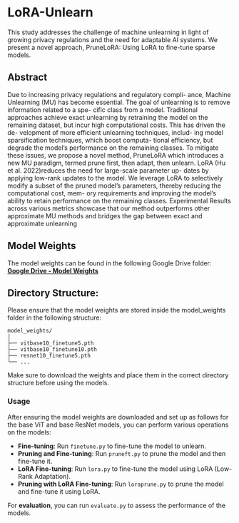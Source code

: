 # LoRA-Unlearn


This study addresses the challenge of machine unlearning in light of growing privacy regulations and the need for adaptable AI systems. We present a novel approach, PruneLoRA: Using LoRA to fine-tune sparse models.

## Abstract

Due to increasing privacy regulations and regulatory compli- ance, Machine Unlearning (MU) has become essential. The goal of unlearning is to remove information related to a spe- cific class from a model. Traditional approaches achieve exact unlearning by retraining the model on the remaining dataset, but incur high computational costs. This has driven the de- velopment of more efficient unlearning techniques, includ- ing model sparsification techniques, which boost computa- tional efficiency, but degrade the model’s performance on the remaining classes. To mitigate these issues, we propose a novel method, PruneLoRA which introduces a new MU paradigm, termed prune first, then adapt, then unlearn. LoRA (Hu et al. 2022)reduces the need for large-scale parameter up- dates by applying low-rank updates to the model. We leverage LoRA to selectively modify a subset of the pruned model’s parameters, thereby reducing the computational cost, mem- ory requirements and improving the model’s ability to retain performance on the remaining classes. Experimental Results across various metrics showcase that our method outperforms other approximate MU methods and bridges the gap between exact and approximate unlearning

## Model Weights
The model weights can be found in the following Google Drive folder:
[**Google Drive - Model Weights**](https://drive.google.com/drive/folders/1t4KTGH4lcaoS6XmFAtGGHJlSUtu3xCxa?usp=sharing)

## Directory Structure:
Please ensure that the model weights are stored inside the model_weights folder in the following structure:

```plaintext
model_weights/
│
├── vitbase10_finetune5.pth
├── vitbase10_finetune10.pth
├── resnet10_finetune5.pth
└── ...
```

Make sure to download the weights and place them in the correct directory structure before using the models.

### Usage

After ensuring the model weights are downloaded and set up as follows for the base ViT and base ResNet models, you can perform various operations on the models:

- **Fine-tuning**: Run `finetune.py` to fine-tune the model to unlearn.
- **Pruning and Fine-tuning**: Run `pruneft.py` to prune the model and then fine-tune it.
- **LoRA Fine-tuning**: Run `lora.py` to fine-tune the model using LoRA (Low-Rank Adaptation).
- **Pruning with LoRA Fine-tuning**: Run `loraprune.py` to prune the model and fine-tune it using LoRA.
  
For **evaluation**, you can run `evaluate.py` to assess the performance of the models.
